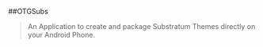 ##OTGSubs

> An Application to create and package Substratum Themes directly on your Android Phone.
